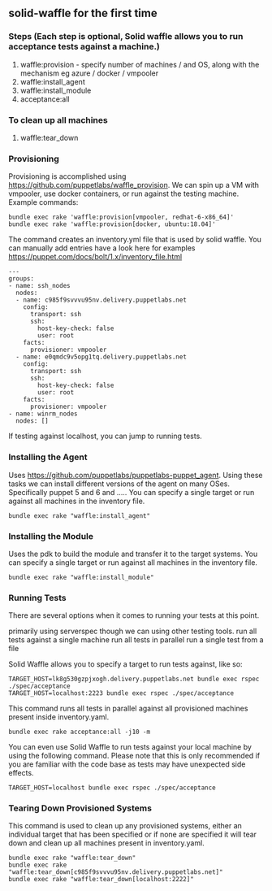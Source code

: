 ## solid-waffle for the first time
### Steps (Each step is optional, Solid waffle allows you to run acceptance tests against a machine.)

1. waffle:provision - specify number of machines / and OS, along with the mechanism eg azure / docker / vmpooler
2. waffle:install_agent 
3. waffle:install_module 
4. acceptance:all

### To clean up **all** machines
1. waffle:tear_down

### Provisioning

Provisioning is accomplished using https://github.com/puppetlabs/waffle_provision. We can spin up a VM with vmpooler, use docker containers, or run against the testing machine. Example commands:

```
bundle exec rake 'waffle:provision[vmpooler, redhat-6-x86_64]'
bundle exec rake 'waffle:provision[docker, ubuntu:18.04]'
```

The command creates an inventory.yml file that is used by solid waffle. You can manually add entries have a look here for examples https://puppet.com/docs/bolt/1.x/inventory_file.html

```
---
groups:
- name: ssh_nodes
  nodes:
  - name: c985f9svvvu95nv.delivery.puppetlabs.net
    config:
      transport: ssh
      ssh:
        host-key-check: false
        user: root
    facts:
      provisioner: vmpooler
  - name: e0qmdc9v5opg1tq.delivery.puppetlabs.net
    config:
      transport: ssh
      ssh:
        host-key-check: false
        user: root
    facts:
      provisioner: vmpooler
- name: winrm_nodes
  nodes: []
```

If testing against localhost, you can jump to running tests.

### Installing the Agent

Uses https://github.com/puppetlabs/puppetlabs-puppet_agent. Using these tasks we can install different versions of the agent on many OSes. Specifically puppet 5 and 6  and ..... You can specify a single target or run against all machines in the inventory file.
 
```
bundle exec rake "waffle:install_agent"
```

### Installing the Module

Uses the pdk to build the module and transfer it to the target systems. You can specify a single target or run against all machines in the inventory file.
 
```
bundle exec rake "waffle:install_module"
```

### Running Tests
There are several options when it comes to running your tests at this point.


primarily using serverspec though we can using other testing tools.
run all tests against a single machine
run all tests in parallel
run a single test from a file

Solid Waffle allows you to specify a target to run tests against, like so:

```
TARGET_HOST=lk8g530gzpjxogh.delivery.puppetlabs.net bundle exec rspec ./spec/acceptance
TARGET_HOST=localhost:2223 bundle exec rspec ./spec/acceptance
```

This command runs all tests in parallel against all provisioned machines present inside inventory.yaml.
 
```
bundle exec rake acceptance:all -j10 -m 
```

You can even use Solid Waffle to run tests against your local machine by using the following command. Please note that this is only recommended if you are familiar with the code base as tests may have unexpected side effects.

```
TARGET_HOST=localhost bundle exec rspec ./spec/acceptance
```


### Tearing Down Provisioned Systems

This command is used to clean up any provisioned systems, either an individual target that has been specified or if none are specified it will tear down and clean up all machines present in inventory.yaml.
 
```
bundle exec rake "waffle:tear_down"
bundle exec rake "waffle:tear_down[c985f9svvvu95nv.delivery.puppetlabs.net]"
bundle exec rake "waffle:tear_down[localhost:2222]"
```